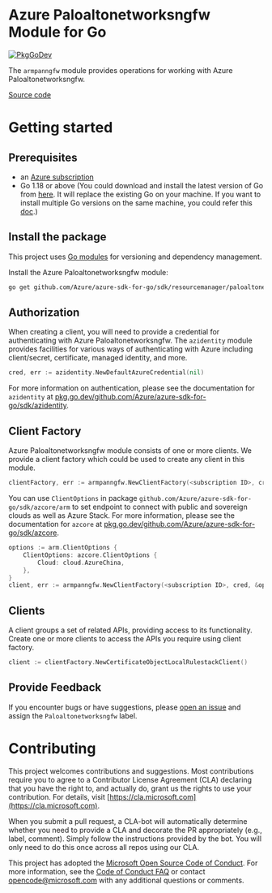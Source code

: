 # Azure Paloaltonetworksngfw Module for Go

[![PkgGoDev](https://pkg.go.dev/badge/github.com/Azure/azure-sdk-for-go/sdk/resourcemanager/paloaltonetworksngfw/armpanngfw)](https://pkg.go.dev/github.com/Azure/azure-sdk-for-go/sdk/resourcemanager/paloaltonetworksngfw/armpanngfw)

The `armpanngfw` module provides operations for working with Azure Paloaltonetworksngfw.

[Source code](https://github.com/Azure/azure-sdk-for-go/tree/main/sdk/resourcemanager/paloaltonetworksngfw/armpanngfw)

# Getting started

## Prerequisites

- an [Azure subscription](https://azure.microsoft.com/free/)
- Go 1.18 or above (You could download and install the latest version of Go from [here](https://go.dev/doc/install). It will replace the existing Go on your machine. If you want to install multiple Go versions on the same machine, you could refer this [doc](https://go.dev/doc/manage-install).)

## Install the package

This project uses [Go modules](https://github.com/golang/go/wiki/Modules) for versioning and dependency management.

Install the Azure Paloaltonetworksngfw module:

```sh
go get github.com/Azure/azure-sdk-for-go/sdk/resourcemanager/paloaltonetworksngfw/armpanngfw
```

## Authorization

When creating a client, you will need to provide a credential for authenticating with Azure Paloaltonetworksngfw.  The `azidentity` module provides facilities for various ways of authenticating with Azure including client/secret, certificate, managed identity, and more.

```go
cred, err := azidentity.NewDefaultAzureCredential(nil)
```

For more information on authentication, please see the documentation for `azidentity` at [pkg.go.dev/github.com/Azure/azure-sdk-for-go/sdk/azidentity](https://pkg.go.dev/github.com/Azure/azure-sdk-for-go/sdk/azidentity).

## Client Factory

Azure Paloaltonetworksngfw module consists of one or more clients. We provide a client factory which could be used to create any client in this module.

```go
clientFactory, err := armpanngfw.NewClientFactory(<subscription ID>, cred, nil)
```

You can use `ClientOptions` in package `github.com/Azure/azure-sdk-for-go/sdk/azcore/arm` to set endpoint to connect with public and sovereign clouds as well as Azure Stack. For more information, please see the documentation for `azcore` at [pkg.go.dev/github.com/Azure/azure-sdk-for-go/sdk/azcore](https://pkg.go.dev/github.com/Azure/azure-sdk-for-go/sdk/azcore).

```go
options := arm.ClientOptions {
    ClientOptions: azcore.ClientOptions {
        Cloud: cloud.AzureChina,
    },
}
client, err := armpanngfw.NewClientFactory(<subscription ID>, cred, &options)
```

## Clients

A client groups a set of related APIs, providing access to its functionality.  Create one or more clients to access the APIs you require using client factory.

```go
client := clientFactory.NewCertificateObjectLocalRulestackClient()
```

## Provide Feedback

If you encounter bugs or have suggestions, please
[open an issue](https://github.com/Azure/azure-sdk-for-go/issues) and assign the `Paloaltonetworksngfw` label.

# Contributing

This project welcomes contributions and suggestions. Most contributions require
you to agree to a Contributor License Agreement (CLA) declaring that you have
the right to, and actually do, grant us the rights to use your contribution.
For details, visit [https://cla.microsoft.com](https://cla.microsoft.com).

When you submit a pull request, a CLA-bot will automatically determine whether
you need to provide a CLA and decorate the PR appropriately (e.g., label,
comment). Simply follow the instructions provided by the bot. You will only
need to do this once across all repos using our CLA.

This project has adopted the
[Microsoft Open Source Code of Conduct](https://opensource.microsoft.com/codeofconduct/).
For more information, see the
[Code of Conduct FAQ](https://opensource.microsoft.com/codeofconduct/faq/)
or contact [opencode@microsoft.com](mailto:opencode@microsoft.com) with any
additional questions or comments.